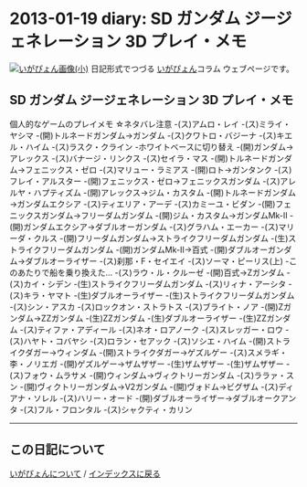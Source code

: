 2013-01-19 diary: SD ガンダム ジージェネレーション 3D プレイ・メモ
=====================================================================================================
[![いがぴょん画像(小)](https://igapyon.github.io/diary/images/iga200306s.jpg "いがぴょん")](https://igapyon.github.io/diary/memo/memoigapyon.html) 日記形式でつづる [いがぴょん](https://igapyon.github.io/diary/memo/memoigapyon.html)コラム ウェブページです。

## SD ガンダム ジージェネレーション 3D プレイ・メモ

個人的なゲームのプレイメモ
☆ネタバレ注意
-(ス)アムロ・レイ
-(ス)ミライ・ヤシマ
-(開)トルネードガンダム→ガンダム
-(ス)クワトロ・バジーナ
-(ス)キエル・ハイム
-(ス)ラスク・クライン
-ホワイトベースに切り替え
-(開)ガンダム→アレックス
-(ス)バナージ・リンクス
-(ス)セイラ・マス
-(開)トルネードガンダム→フェニックス・ゼロ
-(ス)マリュー・ラミアス
-(開)ロト→ガンタンク
-(ス)フレイ・アルスター
-(開)フェニックス・ゼロ→フェニックスガンダム
-(ス)アレルヤ・ハプティズム
-(開)アレックス→ジム・カスタム
-(開)トルネードガンダム→ガンダムエクシア
-(ス)ティエリア・アーデ
-(ス)カミーユ・ビダン
-(開)フェニックスガンダム→フリーダムガンダム
-(開)ジム・カスタム→ガンダムMk-II
-(開)ガンダムエクシア→ダブルオーガンダム
-(ス)グラハム・エーカー
-(ス)マリーダ・クルス
-(開)フリーダムガンダム→ストライクフリーダムガンダム
-(生)ストライクフリーダムガンダム
-(開)ガンダムMk-II→百式
-(開)ダブルオーガンダム→ダブルオーライザー
-(ス)刹那・F・セイエイ
-(ス)ソーマ・ピーリス(上)
-このあたりで船を乗り換えた...
-(ス)ラウ・ル・クルーゼ
-(開)百式→Zガンダム
-(ス)カイ・シデン
-(生)ストライクフリーダムガンダム
-(ス)リィナ・アーシタ
-(ス)キラ・ヤマト
-(生)ダブルオーライザー
-(生)ストライクフリーダムガンダム
-(ス)シン・アスカ
-(ス)ロックオン・ストラトス
-(ス)ブライト・ノア
-(開)Zガンダム→ZZガンダム
-(生)ZZガンダム
-(生)ダブルオーライザー
-(生)ZZガンダム
-(ス)ティファ・アディール
-(ス)ネオ・ロアノーク
-(ス)スレッガー・ロウ
-(ス)ハヤト・コバヤシ
-(ス)ロラン・セアック
-(ス)ソシエ・ハイム
-(開)ストライクダガー→ウィンダム
-(開)ストライクダガー→ゲズルゲー
-(ス)スメラギ・李・ノリエガ
-(開)ゲズルゲー→ザムザザー
-(生)ザムザザー
-(生)ザムザザー
-(ス)フォウ・ムラサメ
-(開)ウィンダム→ヴィクトリーガンダム
-(ス)ララァ・スン
-(開)ヴィクトリーガンダム→V2ガンダム
-(開)ヴォドム→ビグザム
-(ス)ディアナ・ソレル
-(ス)ハリー・オード
-(開)ダブルオーライザー→ダブルオークアンタ
-(ス)フル・フロンタル
-(ス)シャクティ・カリン





----------------------------------------------------------------------------------------------------

## この日記について
[いがぴょんについて](http://www.igapyon.jp/igapyon/diary/memo/memoigapyon.html) / [インデックスに戻る](https://igapyon.github.io/diary/idxall.html)
